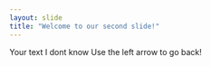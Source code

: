 ```yaml
---
layout: slide
title: "Welcome to our second slide!"
---
```

Your text I dont know
Use the left arrow to go back!
